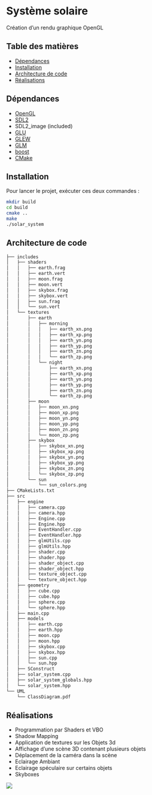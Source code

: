 # Système solaire

Création d’un rendu graphique OpenGL



## Table des matières
* [Dépendances](#dépendances)
* [Installation](#installation)
* [Architecture de code](#architecture-de-code)
* [Réalisations](#réalisations)



## Dépendances

* [OpenGL](https://www.opengl.org/)
* [SDL2](https://www.libsdl.org/download-2.0.php)
* SDL2\_image (included)
* [GLU](https://www.opengl.org/resources/libraries/)
* [GLEW](http://glew.sourceforge.net/)
* [GLM](http://glm.g-truc.net/0.9.4/index.html)
* [boost](https://www.boost.org/)
* [CMake](https://cmake.org/)



## Installation

Pour lancer le projet, exécuter ces deux commandes :

```bash
mkdir build
cd build
cmake ..
make
./solar_system

```



## Architecture de code

```bash
├── includes
│   ├── shaders
│   │   ├── earth.frag
│   │   ├── earth.vert
│   │   ├── moon.frag
│   │   ├── moon.vert
│   │   ├── skybox.frag
│   │   ├── skybox.vert
│   │   ├── sun.frag
│   │   └── sun.vert
│   └── textures
│       ├── earth
│       │   ├── morning
│       │   │   ├── earth_xn.png
│       │   │   ├── earth_xp.png
│       │   │   ├── earth_yn.png
│       │   │   ├── earth_yp.png
│       │   │   ├── earth_zn.png
│       │   │   └── earth_zp.png
│       │   └── night
│       │       ├── earth_xn.png
│       │       ├── earth_xp.png
│       │       ├── earth_yn.png
│       │       ├── earth_yp.png
│       │       ├── earth_zn.png
│       │       └── earth_zp.png
│       ├── moon
│       │   ├── moon_xn.png
│       │   ├── moon_xp.png
│       │   ├── moon_yn.png
│       │   ├── moon_yp.png
│       │   ├── moon_zn.png
│       │   └── moon_zp.png
│       ├── skybox
│       │   ├── skybox_xn.png
│       │   ├── skybox_xp.png
│       │   ├── skybox_yn.png
│       │   ├── skybox_yp.png
│       │   ├── skybox_zn.png
│       │   └── skybox_zp.png
│       └── sun
│           └── sun_colors.png
├── CMakeLists.txt
├── src
│   ├── engine
│   │   ├── camera.cpp
│   │   ├── camera.hpp
│   │   ├── Engine.cpp
│   │   ├── Engine.hpp
│   │   ├── EventHandler.cpp
│   │   ├── EventHandler.hpp
│   │   ├── glmUtils.cpp
│   │   ├── glmUtils.hpp
│   │   ├── shader.cpp
│   │   ├── shader.hpp
│   │   ├── shader_object.cpp
│   │   ├── shader_object.hpp
│   │   ├── texture_object.cpp
│   │   └── texture_object.hpp
│   ├── geometry
│   │   ├── cube.cpp
│   │   ├── cube.hpp
│   │   ├── sphere.cpp
│   │   └── sphere.hpp
│   ├── main.cpp
│   ├── models
│   │   ├── earth.cpp
│   │   ├── earth.hpp
│   │   ├── moon.cpp
│   │   ├── moon.hpp
│   │   ├── skybox.cpp
│   │   ├── skybox.hpp
│   │   ├── sun.cpp
│   │   └── sun.hpp
│   ├── SConstruct
│   ├── solar_system.cpp
│   ├── solar_system_globals.hpp
│   └── solar_system.hpp
└── UML
    └── ClassDiagram.pdf

```



## Réalisations

* Programmation par Shaders et VBO
* Shadow Mapping
* Application de textures sur les Objets 3d
* Affichage d’une scène 3D contenant plusieurs objets
* Déplacement de la caméra dans la scène
* Eclairage Ambiant
* Eclairage spéculaire sur certains objets
* Skyboxes



![](https://raw.gitlab.isima.fr/yonidabrah/opengl-labs/master/screenshot/Screenshot.png)


